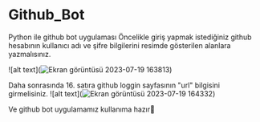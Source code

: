 # Github_Bot
Python ile github bot uygulaması
Öncelikle giriş yapmak istediğiniz github hesabının kullanıcı adı ve şifre bilgilerini resimde gösterilen alanlara yazmalısınız.


![alt text](![Ekran görüntüsü 2023-07-19 163813](https://github.com/karaozan09/Github_Bot/assets/95549258/6d6ade10-f2f1-498c-8bc6-1eb649852875))


Daha sonrasında 16. satıra github loggin sayfasının "url" bilgisini girmelisiniz.
![alt text](![Ekran görüntüsü 2023-07-19 164332](https://github.com/karaozan09/Github_Bot/assets/95549258/77e4d71b-75a8-4a1a-90a2-2e70c029ad61))


Ve github bot uygulamamız kullanıma hazır🎉

